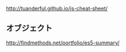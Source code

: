 http://tuanderful.github.io/js-cheat-sheet/

## オブジェクト

http://findmethods.net/portfolio/es5-summary/
